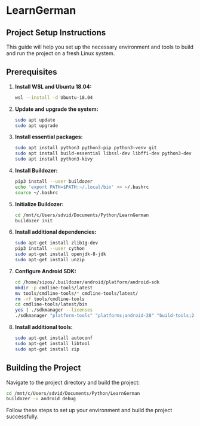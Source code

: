 # LearnGerman

## Project Setup Instructions

This guide will help you set up the necessary environment and tools to build and run the project on a fresh Linux system.

## Prerequisites

1. **Install WSL and Ubuntu 18.04:**
    ```bash
    wsl --install -d Ubuntu-18.04
    ```

2. **Update and upgrade the system:**
    ```bash
    sudo apt update
    sudo apt upgrade
    ```

3. **Install essential packages:**
    ```bash
    sudo apt install python3 python3-pip python3-venv git
    sudo apt install build-essential libssl-dev libffi-dev python3-dev
    sudo apt install python3-kivy
    ```

4. **Install Buildozer:**
    ```bash
    pip3 install --user buildozer
    echo 'export PATH=$PATH:~/.local/bin' >> ~/.bashrc
    source ~/.bashrc
    ```

5. **Initialize Buildozer:**
    ```bash
    cd /mnt/c/Users/sdvid/Documents/Python/LearnGerman
    buildozer init
    ```

6. **Install additional dependencies:**
    ```bash
    sudo apt-get install zlib1g-dev
    pip3 install --user cython
    sudo apt-get install openjdk-8-jdk
    sudo apt-get install unzip
    ```

7. **Configure Android SDK:**
    ```bash
    cd /home/sipos/.buildozer/android/platform/android-sdk
    mkdir -p cmdline-tools/latest
    mv tools/cmdline-tools/* cmdline-tools/latest/
    rm -rf tools/cmdline-tools
    cd cmdline-tools/latest/bin
    yes | ./sdkmanager --licenses
    ./sdkmanager "platform-tools" "platforms;android-28" "build-tools;28.0.3"
    ```

8. **Install additional tools:**
    ```bash
    sudo apt-get install autoconf
    sudo apt-get install libtool
    sudo apt-get install zip
    ```

## Building the Project

Navigate to the project directory and build the project:
```bash
cd /mnt/c/Users/sdvid/Documents/Python/LearnGerman
buildozer -v android debug
```

Follow these steps to set up your environment and build the project successfully.
